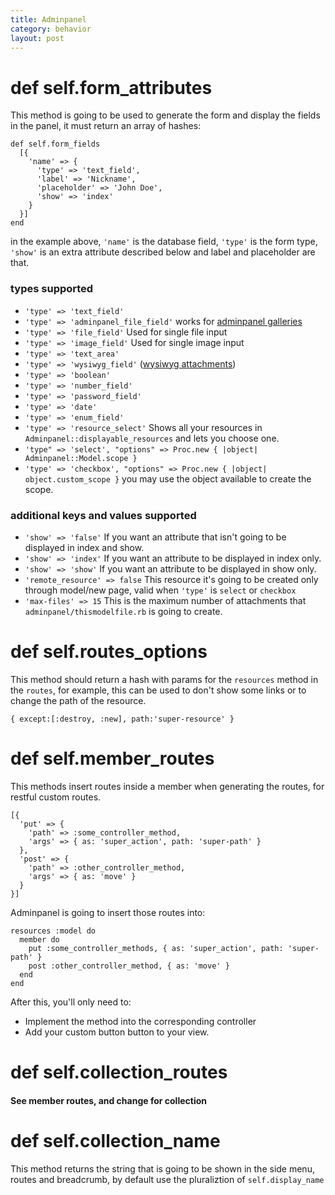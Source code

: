 ```yaml
---
title: Adminpanel
category: behavior
layout: post
---
```


# def self.form_attributes
This method is going to be used to generate the form and display the fields in the panel, it must return an array of hashes:

    def self.form_fields
      [{
        'name' => {
          'type' => 'text_field',
          'label' => 'Nickname',
          'placeholder' => 'John Doe',
          'show' => 'index'
        }
      }]
    end

in the example above, `'name'` is the database field, `'type'` is the form type, `'show'` is an extra attribute described below and label and placeholder are that.

### types supported
* `'type' => 'text_field'`
* `'type' => 'adminpanel_file_field'` works for [adminpanel galleries]({{site.baseurl}}/modules/2015-01-02-gallery)
* `'type' => 'file_field'` Used for single file input
* `'type' => 'image_field'` Used for single image input
* `'type' => 'text_area'`
* `'type' => 'wysiwyg_field'` ([wysiwyg attachments]({{site.baseurl}}/modules/2016-02-04-wysiwyg-attachments))
* `'type' => 'boolean'`
* `'type' => 'number_field'`
* `'type' => 'password_field'`
* `'type' => 'date'`
* `'type' => 'enum_field'`
* `'type' => 'resource_select'` Shows all your resources in `Adminpanel::displayable_resources` and lets you choose one.
* `'type" => 'select', "options" => Proc.new { |object| Adminpanel::Model.scope }`
* `'type' => 'checkbox', "options" => Proc.new { |object| object.custom_scope }` you may use the object available to create the scope.

### additional keys and values supported
*  `'show' => 'false'` If you want an attribute that isn't going to be displayed in index and show.
*  `'show' => 'index'` If you want an attribute to be displayed in index only.
*  `'show' => 'show'` If you want an attribute to be displayed in show only.
*  `'remote_resource' => false` This resource it's going to be created only through model/new page, valid when `'type'` is `select` or `checkbox`
*  `'max-files' => 15` This is the maximum number of attachments that `adminpanel/thismodelfile.rb` is going to create.

# def self.routes_options
This method should return a hash with params for the `resources` method in the `routes`, for example, this can
be used to don't show some links or to change the path of the resource.

`{ except:[:destroy, :new], path:'super-resource' } `

# def self.member_routes
This methods insert routes inside a member when generating the routes, for restful custom routes.

    [{
      'put' => {
        'path' => :some_controller_method,
        'args' => { as: 'super_action', path: 'super-path' }
      },
      'post' => {
        'path' => :other_controller_method,
        'args' => { as: 'move' }
      }
    }]

Adminpanel is going to insert those routes into:

    resources :model do
      member do
        put :some_controller_methods, { as: 'super_action', path: 'super-path' }
        post :other_controller_method, { as: 'move' }
      end
    end

After this, you'll only need to:
* Implement the method into the corresponding controller
* Add your custom button button to your view.

# def self.collection_routes
#### See member routes, and change for collection

# def self.collection_name
This method returns the string that is going to be shown in the side menu, routes and breadcrumb, by default use the pluraliztion of `self.display_name`
